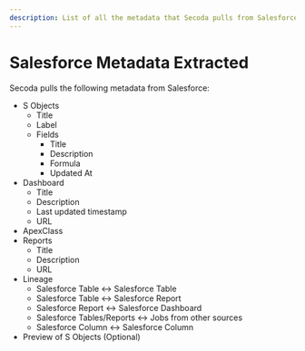 ```yaml
---
description: List of all the metadata that Secoda pulls from Salesforce
---
```


# Salesforce Metadata Extracted

Secoda pulls the following metadata from Salesforce:

* S Objects
  * Title
  * Label
  * Fields
    * Title
    * Description
    * Formula
    * Updated At
* Dashboard
  * Title
  * Description
  * Last updated timestamp
  * URL
* ApexClass
* Reports
  * Title
  * Description
  * URL
* Lineage
  * Salesforce Table <-> Salesforce Table
  * Salesforce Table <-> Salesforce Report
  * Salesforce Report <-> Salesforce Dashboard
  * Salesforce Tables/Reports <-> Jobs from other sources
  * Salesforce Column <-> Salesforce Column
* Preview of S Objects (Optional)
